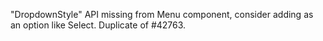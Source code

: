 "DropdownStyle" API missing from Menu component, consider adding as an option like Select. Duplicate of #42763.
